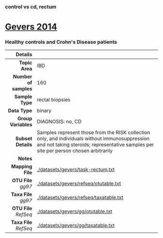 ### control vs cd, rectum
# [Gevers 2014]( ../docs/gevers.html )
### Healthy controls and Crohn's Disease patients

| Details                   |                                                           |
| ------------------------: |-----------------------------------------------------------|
| **Topic Area**                | IBD                                                |
| **Number of samples**         | 160                                         |
| **Sample Type**               | rectal biopsies                                         |
| **Data Type**                 | binary                                           |
| **Group Variables**           | DIAGNOSIS: no, CD                                          |
| **Subset Details**            | Samples represent those from the RISK collection only, and individuals without immunosuppression and not taking steroids; representative samples per site per person chosen arbitrarily                                  |
| **Notes**                     |                                          |
| **Mapping File**              | [./datasets/gevers/task-rectum.txt]( ../datasets/gevers/./datasets/gevers/task-rectum.txt)        |
| **OTU File** *gg97*           | [./datasets/gevers/refseq/otutable.txt]( ../datasets/gevers/./datasets/gevers/refseq/otutable.txt)          |
| **Taxa File** *gg97*          | [./datasets/gevers/refseq/taxatable.txt]( ../datasets/gevers/./datasets/gevers/refseq/taxatable.txt)        |
| **OTU File** *RefSeq*         | [./datasets/gevers/gg/otutable.txt]( ../datasets/gevers/./datasets/gevers/gg/otutable.txt)  |
| **Taxa File** *RefSeq*        | [./datasets/gevers/gg/taxatable.txt]( ../datasets/gevers/./datasets/gevers/gg/taxatable.txt)|